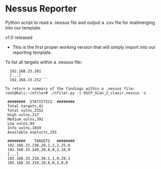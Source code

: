 # Nessus Reporter
Python script to read a .nessus file and output a .csv file for mailmerging into our template.

v1.0 released
 - This is the first proper working version that will simply import into our reporting template.

To list all targets within a .nessus file: 
```root@kali:~/nfiler# ./nfiler.py -i OSCP_SCan_2_claxir.nessus -t
  192.168.33.201
  [...]
  192.168.33.252```

To return a summary of the findings within a .nessus file:
root@kali:~/nfiler# ./nfiler.py -i OSCP_SCan_2_claxir.nessus -s

 ########  STATISTICS  ########
 Total targets,41
 Total vulns,2552
 High vulns,217
 Medium vulns,392
 Low vulns,84
 Info vulns,1859
 Available exploits,255

 ########    TARGETS   ########
 192.168.33.236,29,1,1,2,25,0
 192.168.33.249,20,0,0,2,18,0
 [...]
 192.168.33.218,30,1,1,0,28,1
 192.168.33.219,10,0,0,2,8,0
